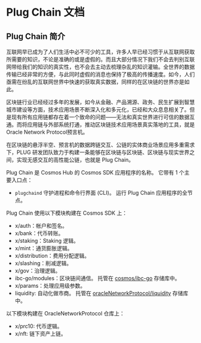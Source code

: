 # Plug Chain 文档

## Plug Chain 简介

互联网早已成为了人们生活中必不可少的工具，许多人早已经习惯于从互联网获取所需要的知识，不论是准确的或是虚假的。而且大部分情况下我们不会去判别互联网带给我们的知识的真实性，也不会去主动去梳理杂乱的知识灌输。全世界的数据传输已经非常的方便，与此同时虚假的消息也保持了极高的传播速度。如今，人们亟需在纷乱的互联网世界中快速的获取真实数据，同样的在区块链的世界亦是如此。

区块链行业已经经过多年的发展，如今从金融、产品溯源、政务、民生扩展到智慧城市建设等方面，技术应用场景不断深入化和多元化，已经和大众息息相关了。但是现有所有应用链都存在着一个致命的问题——无法和真实世界进行可信的数据互通。而将应用链与外部系统打通，推动区块链技术应用场景真实落地的工具，就是Oracle Network Protocol预言机。

在区块链的悬浮半空、预言机的数据跨链交互、公链的实体商业场景应用多重需求下，PLUG 研发团队致力于构建一条能够在区块链与区块链、区块链与现实世界之间，实现无感交互的高性能公链，也就是 Plug Chain。

Plug Chain 是 Cosmos Hub 的 Cosmos SDK 应用程序的名称。 它带有 1 个主要入口点：

- `plugchaind` 守护进程和命令行界面 (CLI)。 运行 Plug Chain 应用程序的全节点。

Plug Chain 使用以下模块构建在 Cosmos SDK 上：

- x/auth：帐户和签名。
- x/bank：代币转账。
- x/staking：Staking 逻辑。
- x/mint：通货膨胀逻辑。
- x/distribution：费用分配逻辑。
- x/slashing：削减逻辑。
- x/gov：治理逻辑。
- ibc-go/modules：区块链间通信。 托管在 [cosmos/ibc-go](https://github.com/cosmos/ibc-go) 存储库中。
- x/params：处理应用级参数。
- liquidity:  自动化做市商。 托管在 [oracleNetworkProtocol/liquidity](https://github.com/oracleNetworkProtocol/liquidity) 存储库中。

以下模块构建在 OracleNetworkProtocol 仓库上：

- x/prc10: 代币逻辑。
- x/nft: 链下资产上链。